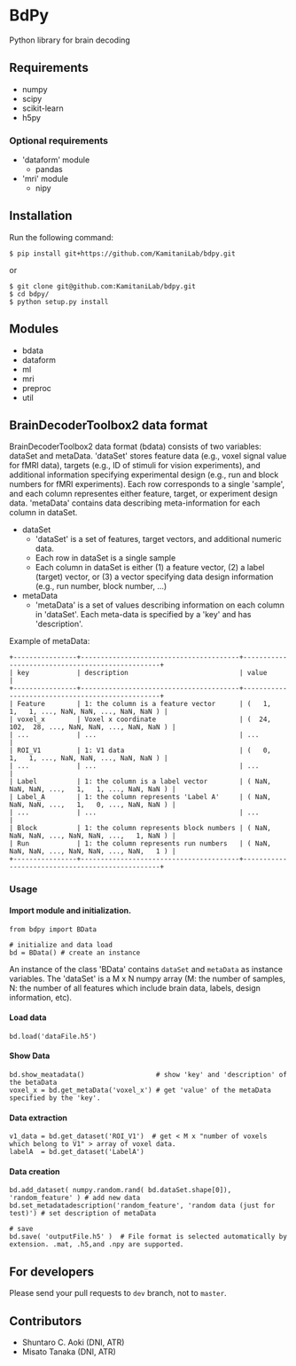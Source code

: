 # BdPy

Python library for brain decoding

## Requirements

- numpy
- scipy
- scikit-learn
- h5py

### Optional requirements

- 'dataform' module
    - pandas
- 'mri' module
    - nipy

## Installation

Run the following command:

``` shell
$ pip install git+https://github.com/KamitaniLab/bdpy.git
```

or
``` shell
$ git clone git@github.com:KamitaniLab/bdpy.git
$ cd bdpy/
$ python setup.py install
```

## Modules

- bdata
- dataform
- ml
- mri
- preproc
- util

## BrainDecoderToolbox2 data format

BrainDecoderToolbox2 data format (bdata) consists of two variables: dataSet and metaData. 'dataSet' stores feature data (e.g., voxel signal value for fMRI data), targets (e.g., ID of stimuli for vision experiments), and additional information specifying experimental design (e.g., run and block numbers for fMRI experiments). Each row corresponds to a single 'sample', and each column representes either feature, target, or experiment design data. 'metaData' contains data describing meta-information for each column in dataSet.

- dataSet
    - 'dataSet' is a set of features, target vectors, and additional numeric data.
    - Each row in dataSet is a single sample
    - Each column in dataSet is either (1) a feature vector, (2) a label (target) vector, or (3) a vector specifying data design information (e.g., run number, block number, ...)
- metaData
    - 'metaData' is a set of values describing information on each column in 'dataSet'. Each meta-data is specified by a 'key' and has 'description'.

Example of metaData:

    +----------------+----------------------------------------+-------------------------------------------------+
    | key            | description                            | value                                           |
    +----------------+----------------------------------------+-------------------------------------------------+
    | Feature        | 1: the column is a feature vector      | (   1,   1,   1, ..., NaN, NaN, ..., NaN, NaN ) |
    | voxel_x        | Voxel x coordinate                     | (  24, 102,  28, ..., NaN, NaN, ..., NaN, NaN ) |
    | ...            | ...                                    | ...                                             |
    | ROI_V1         | 1: V1 data                             | (   0,   1,   1, ..., NaN, NaN, ..., NaN, NaN ) |
    | ...            | ...                                    | ...                                             |
    | Label          | 1: the column is a label vector        | ( NaN, NaN, NaN, ...,   1,   1, ..., NaN, NaN ) |
    | Label_A        | 1: the column represents 'Label A'     | ( NaN, NaN, NaN, ...,   1,   0, ..., NaN, NaN ) |
    | ...            | ...                                    | ...                                             |
    | Block          | 1: the column represents block numbers | ( NaN, NaN, NaN, ..., NaN, NaN, ...,   1, NaN ) |
    | Run            | 1: the column represents run numbers   | ( NaN, NaN, NaN, ..., NaN, NaN, ..., NaN,   1 ) |
    +----------------+----------------------------------------+-------------------------------------------------+

### Usage

#### Import module and initialization.

	from bdpy import BData

    # initialize and data load
    bd = BData() # create an instance

An instance of the class 'BData' contains `dataSet` and `metaData` as instance variables. The 'dataSet' is a M x N numpy array (M: the number of samples, N: the number of all features which include brain data, labels, design information, etc).

#### Load data

    bd.load('dataFile.h5')

#### Show Data

	bd.show_meatadata()                  # show 'key' and 'description' of the betaData
    voxel_x = bd.get_metaData('voxel_x') # get 'value' of the metaData specified by the 'key'.

#### Data extraction

    v1_data = bd.get_dataset('ROI_V1')  # get < M x "number of voxels which belong to V1" > array of voxel data.
	labelA  = bd.get_dataset('LabelA')

#### Data creation

	bd.add_dataset( numpy.random.rand( bd.dataSet.shape[0]), 'random_feature' ) # add new data
	bd.set_metadatadescription('random_feature', 'random data (just for test)') # set description of metaData

	# save
    bd.save( 'outputFile.h5' )  # File format is selected automatically by extension. .mat, .h5,and .npy are supported.

## For developers

Please send your pull requests to `dev` branch, not to `master`.

## Contributors

- Shuntaro C. Aoki (DNI, ATR)
- Misato Tanaka (DNI, ATR)
